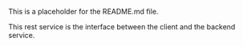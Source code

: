 This is a placeholder for the README.md file. 

This rest service is the interface between the client and the backend service.